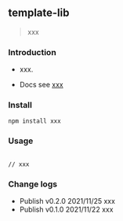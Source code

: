 ## template-lib

> xxx

### Introduction

-   xxx.

-   Docs see [xxx](xxx)

### Install

```
npm install xxx

```

### Usage

```

// xxx

```

### Change logs

-   Publish v0.2.0 2021/11/25
    xxx
-   Publish v0.1.0 2021/11/22
    xxx
